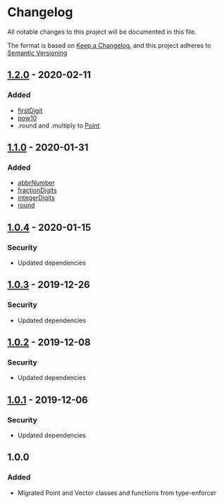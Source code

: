# Changelog
All notable changes to this project will be documented in this file.

The format is based on [Keep a Changelog](https://keepachangelog.com/en/1.0.0/),
and this project adheres to [Semantic Versioning](https://semver.org/spec/v2.0.0.html)

## [1.2.0] - 2020-02-11
### Added
- [firstDigit](docs/firstDigit.md)
- [pow10](docs/pow10.md)
- .round and .multiply to [Point](docs/Point.md)

## [1.1.0] - 2020-01-31
### Added
- [abbrNumber](docs/abbrNumber.md)
- [fractionDigits](docs/fractionDigits.md)
- [integerDigits](docs/integerDigits.md)
- [round](docs/round.md)

## [1.0.4] - 2020-01-15
### Security
- Updated dependencies

## [1.0.3] - 2019-12-26
### Security
- Updated dependencies

## [1.0.2] - 2019-12-08
### Security
- Updated dependencies

## [1.0.1] - 2019-12-06
### Security
- Updated dependencies

## 1.0.0
### Added
- Migrated Point and Vector classes and functions from type-enforcer

[1.2.0]: https://github.com/DarrenPaulWright/type-enforcer-math/compare/v1.1.0...v1.2.0
[1.1.0]: https://github.com/DarrenPaulWright/type-enforcer-math/compare/v1.0.4...v1.1.0
[1.0.4]: https://github.com/DarrenPaulWright/type-enforcer-math/compare/v1.0.3...v1.0.4
[1.0.3]: https://github.com/DarrenPaulWright/type-enforcer-math/compare/v1.0.2...v1.0.3
[1.0.2]: https://github.com/DarrenPaulWright/type-enforcer-math/compare/v1.0.1...v1.0.2
[1.0.1]: https://github.com/DarrenPaulWright/type-enforcer-math/compare/v1.0.0...v1.0.1
